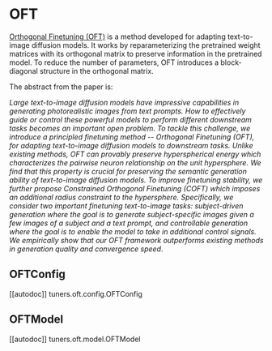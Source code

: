<!--Copyright 2023 The HuggingFace Team. All rights reserved.

Licensed under the Apache License, Version 2.0 (the "License"); you may not use this file except in compliance with
the License. You may obtain a copy of the License at

http://www.apache.org/licenses/LICENSE-2.0

Unless required by applicable law or agreed to in writing, software distributed under the License is distributed on
an "AS IS" BASIS, WITHOUT WARRANTIES OR CONDITIONS OF ANY KIND, either express or implied. See the License for the
specific language governing permissions and limitations under the License.

⚠️ Note that this file is in Markdown but contain specific syntax for our doc-builder (similar to MDX) that may not be
rendered properly in your Markdown viewer.

-->

# OFT

[Orthogonal Finetuning (OFT)](https://hf.co/papers/2306.07280) is a method developed for adapting text-to-image diffusion models. It works by reparameterizing the pretrained weight matrices with its orthogonal matrix to preserve information in the pretrained model. To reduce the number of parameters, OFT introduces a block-diagonal structure in the orthogonal matrix.

The abstract from the paper is:

*Large text-to-image diffusion models have impressive capabilities in generating photorealistic images from text prompts. How to effectively guide or control these powerful models to perform different downstream tasks becomes an important open problem. To tackle this challenge, we introduce a principled finetuning method -- Orthogonal Finetuning (OFT), for adapting text-to-image diffusion models to downstream tasks. Unlike existing methods, OFT can provably preserve hyperspherical energy which characterizes the pairwise neuron relationship on the unit hypersphere. We find that this property is crucial for preserving the semantic generation ability of text-to-image diffusion models. To improve finetuning stability, we further propose Constrained Orthogonal Finetuning (COFT) which imposes an additional radius constraint to the hypersphere. Specifically, we consider two important finetuning text-to-image tasks: subject-driven generation where the goal is to generate subject-specific images given a few images of a subject and a text prompt, and controllable generation where the goal is to enable the model to take in additional control signals. We empirically show that our OFT framework outperforms existing methods in generation quality and convergence speed*.

## OFTConfig

[[autodoc]] tuners.oft.config.OFTConfig

## OFTModel

[[autodoc]] tuners.oft.model.OFTModel
